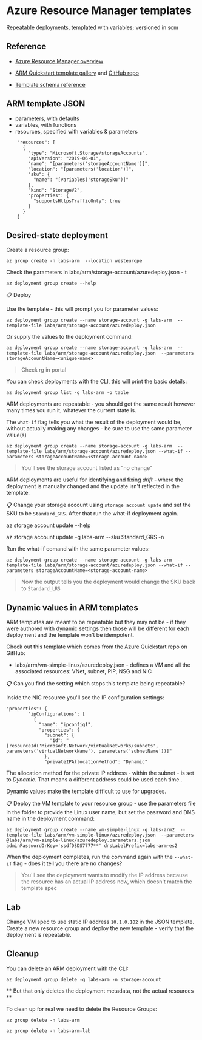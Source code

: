 # Azure Resource Manager templates

Repeatable deployments, templated with variables; versioned in scm

## Reference

- [Azure Resource Manager overview](https://docs.microsoft.com/en-gb/azure/azure-resource-manager/management/overview)

- [ARM Quickstart template gallery](https://azure.microsoft.com/en-gb/resources/templates/) and [GitHub repo](https://github.com/Azure/azure-quickstart-templates/tree/master/quickstarts)

- [Template schema reference](https://docs.microsoft.com/en-us/azure/templates/)

## ARM template JSON

- parameters, with defaults
- variables, with functions
- resources, specified with variables & parameters

```
    "resources": [
      {
        "type": "Microsoft.Storage/storageAccounts",
        "apiVersion": "2019-06-01",
        "name": "[parameters('storageAccountName')]",
        "location": "[parameters('location')]",
        "sku": {
          "name": "[variables('storageSku')]"
        },
        "kind": "StorageV2",
        "properties": {
          "supportsHttpsTrafficOnly": true
        }
      }
    ]
```

## Desired-state deployment

Create a resource group:

```
az group create -n labs-arm  --location westeurope
```

Check the parameters in labs/arm/storage-account/azuredeploy.json - t


```
az deployment group create --help
```

📋  Deploy

Use the template - this will prompt you for parameter values:

```
az deployment group create --name storage-account -g labs-arm  --template-file labs/arm/storage-account/azuredeploy.json
```

Or supply the values to the deployment command:

```
az deployment group create --name storage-account -g labs-arm  --template-file labs/arm/storage-account/azuredeploy.json  --parameters storageAccountName=<unique-name>
```

> Check rg in portal

You can check deployments with the CLI, this will print the basic details:

```
az deployment group list -g labs-arm -o table
```

ARM deployments are repeatable - you should get the same result however many times you run it, whatever the current state is.

The `what-if` flag tells you what the result of the deployment would be, without actually making any changes - be sure to use the same parameter value(s)

```
az deployment group create --name storage-account -g labs-arm  --template-file labs/arm/storage-account/azuredeploy.json --what-if --parameters storageAccountName=<storage-account-name>
```

> You'll see the storage account listed as "no change"

ARM deployments are useful for identifying and fixing _drift_ - where the deployment is manually changed and the update isn't reflected in the template.

📋 Change your storage account using `storage account upate` and set the SKU to be `Standard_GRS`. After that run the what-if deployment again.

az storage account update --help

az storage account update -g labs-arm --sku Standard_GRS -n <storage-account-name>

Run the what-if comand with the same parameter values:

```
az deployment group create --name storage-account -g labs-arm  --template-file labs/arm/storage-account/azuredeploy.json --what-if --parameters storageAccountName=<storage-account-name>
```

> Now the output tells you the deployment would change the SKU back to `Standard_LRS`


## Dynamic values in ARM templates

ARM templates are meant to be repeatable but they may not be - if they were authored with dynamic settings then those will be different for each deployment and the template won't be idempotent.

Check out this template which comes from the Azure Quickstart repo on GitHub:

- labs/arm/vm-simple-linux/azuredeploy.json - defines a VM  and all the associated resources: VNet, subnet, PIP, NSG and NIC

📋 Can you find the setting which stops this template being repeatable?

Inside the NIC resource you'll see the IP configuration settings:

```
"properties": {
        "ipConfigurations": [
          {
            "name": "ipconfig1",
            "properties": {
              "subnet": {
                "id": "[resourceId('Microsoft.Network/virtualNetworks/subnets', parameters('virtualNetworkName'), parameters('subnetName'))]"
              },
              "privateIPAllocationMethod": "Dynamic"
```

The allocation method for the private IP address - within the subnet - is set to _Dynamic_. That means a different address could be used each time..

Dynamic values make the template difficult to use for upgrades.

📋 Deploy the VM template to your resource group - use the parameters file in the folder to provide the Linux user name, but set the password and DNS name in the deployment command:

```
az deployment group create --name vm-simple-linux -g labs-arm2  --template-file labs/arm/vm-simple-linux/azuredeploy.json  --parameters @labs/arm/vm-simple-linux/azuredeploy.parameters.json adminPasswordOrKey='ssdfDSDS7777**' dnsLabelPrefix=labs-arm-es2
```

When the deployment completes, run the command again with the `--what-if` flag - does it tell you there are no changes?

> You'll see the deployment wants to modify the IP address because the resource has an actual IP address now, which doesn't match the template spec


## Lab

Change VM spec to use static IP address `10.1.0.102` in the JSON template. Create a new resource group and deploy the new template - verify that the deployment is repeatable.

## Cleanup

You can delete an ARM deployment with the CLI:

```
az deployment group delete -g labs-arm -n storage-account
```

** But that only deletes the deployment metadata, not the actual resources **

To clean up for real we need to delete the Resource Groups:

```
az group delete -n labs-arm 

az group delete -n labs-arm-lab
```

